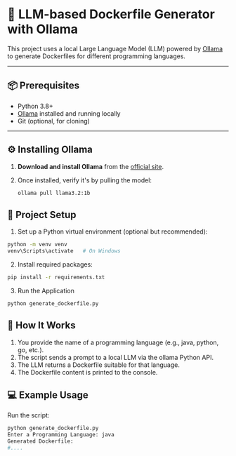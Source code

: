 # 🐳 LLM-based Dockerfile Generator with Ollama

This project uses a local Large Language Model (LLM) powered by [Ollama](https://ollama.com/) to generate Dockerfiles for different programming languages.

---

## 📦 Prerequisites

- Python 3.8+
- [Ollama](https://ollama.com/download) installed and running locally
- Git (optional, for cloning)

---

## ⚙️ Installing Ollama

1. **Download and install Ollama** from the [official site](https://ollama.com/download).
2. Once installed, verify it's by pulling the model:

   ```bash
   ollama pull llama3.2:1b
   ```

## 🚀 Project Setup

1. Set up a Python virtual environment (optional but recommended):
```bash
python -m venv venv
venv\Scripts\activate   # On Windows
```

2. Install required packages:
```bash
pip install -r requirements.txt
```
3. Run the Application
```bash
python generate_dockerfile.py
```
## 🧠 How It Works
1. You provide the name of a programming language (e.g., java, python, go, etc.).
2. The script sends a prompt to a local LLM via the ollama Python API.
3. The LLM returns a Dockerfile suitable for that language.
4. The Dockerfile content is printed to the console.

## 💻 Example Usage

Run the script:

```bash
python generate_dockerfile.py
Enter a Programming Language: java
Generated Dockerfile:
#....
``` 
